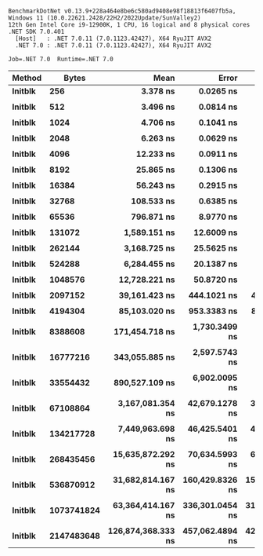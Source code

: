 ```

BenchmarkDotNet v0.13.9+228a464e8be6c580ad9408e98f18813f6407fb5a, Windows 11 (10.0.22621.2428/22H2/2022Update/SunValley2)
12th Gen Intel Core i9-12900K, 1 CPU, 16 logical and 8 physical cores
.NET SDK 7.0.401
  [Host]   : .NET 7.0.11 (7.0.1123.42427), X64 RyuJIT AVX2
  .NET 7.0 : .NET 7.0.11 (7.0.1123.42427), X64 RyuJIT AVX2

Job=.NET 7.0  Runtime=.NET 7.0  

```
| Method  | Bytes      | Mean               | Error           | StdDev          | Min                | Max                | Ratio |
|-------- |----------- |-------------------:|----------------:|----------------:|-------------------:|-------------------:|------:|
| **Initblk** | **256**        |           **3.378 ns** |       **0.0265 ns** |       **0.0248 ns** |           **3.341 ns** |           **3.424 ns** |  **1.00** |
|         |            |                    |                 |                 |                    |                    |       |
| **Initblk** | **512**        |           **3.496 ns** |       **0.0814 ns** |       **0.0722 ns** |           **3.372 ns** |           **3.641 ns** |  **1.00** |
|         |            |                    |                 |                 |                    |                    |       |
| **Initblk** | **1024**       |           **4.706 ns** |       **0.1041 ns** |       **0.0974 ns** |           **4.617 ns** |           **4.901 ns** |  **1.00** |
|         |            |                    |                 |                 |                    |                    |       |
| **Initblk** | **2048**       |           **6.263 ns** |       **0.0629 ns** |       **0.0589 ns** |           **6.181 ns** |           **6.396 ns** |  **1.00** |
|         |            |                    |                 |                 |                    |                    |       |
| **Initblk** | **4096**       |          **12.233 ns** |       **0.0911 ns** |       **0.0852 ns** |          **12.030 ns** |          **12.371 ns** |  **1.00** |
|         |            |                    |                 |                 |                    |                    |       |
| **Initblk** | **8192**       |          **25.865 ns** |       **0.1306 ns** |       **0.1090 ns** |          **25.668 ns** |          **26.005 ns** |  **1.00** |
|         |            |                    |                 |                 |                    |                    |       |
| **Initblk** | **16384**      |          **56.243 ns** |       **0.2915 ns** |       **0.2584 ns** |          **55.879 ns** |          **56.837 ns** |  **1.00** |
|         |            |                    |                 |                 |                    |                    |       |
| **Initblk** | **32768**      |         **108.533 ns** |       **0.6385 ns** |       **0.5660 ns** |         **107.672 ns** |         **109.293 ns** |  **1.00** |
|         |            |                    |                 |                 |                    |                    |       |
| **Initblk** | **65536**      |         **796.871 ns** |       **8.9770 ns** |       **7.4962 ns** |         **789.198 ns** |         **815.140 ns** |  **1.00** |
|         |            |                    |                 |                 |                    |                    |       |
| **Initblk** | **131072**     |       **1,589.151 ns** |      **12.6009 ns** |      **11.7869 ns** |       **1,571.066 ns** |       **1,600.481 ns** |  **1.00** |
|         |            |                    |                 |                 |                    |                    |       |
| **Initblk** | **262144**     |       **3,168.725 ns** |      **25.5625 ns** |      **23.9111 ns** |       **3,133.655 ns** |       **3,205.414 ns** |  **1.00** |
|         |            |                    |                 |                 |                    |                    |       |
| **Initblk** | **524288**     |       **6,284.455 ns** |      **20.1387 ns** |      **18.8377 ns** |       **6,258.190 ns** |       **6,329.661 ns** |  **1.00** |
|         |            |                    |                 |                 |                    |                    |       |
| **Initblk** | **1048576**    |      **12,728.221 ns** |      **50.8720 ns** |      **45.0967 ns** |      **12,658.844 ns** |      **12,804.495 ns** |  **1.00** |
|         |            |                    |                 |                 |                    |                    |       |
| **Initblk** | **2097152**    |      **39,161.423 ns** |     **444.1021 ns** |     **415.4134 ns** |      **38,505.377 ns** |      **39,920.410 ns** |  **1.00** |
|         |            |                    |                 |                 |                    |                    |       |
| **Initblk** | **4194304**    |      **85,103.020 ns** |     **953.3383 ns** |     **891.7532 ns** |      **83,873.645 ns** |      **87,175.549 ns** |  **1.00** |
|         |            |                    |                 |                 |                    |                    |       |
| **Initblk** | **8388608**    |     **171,454.718 ns** |   **1,730.3499 ns** |   **1,618.5703 ns** |     **167,906.177 ns** |     **173,344.116 ns** |  **1.00** |
|         |            |                    |                 |                 |                    |                    |       |
| **Initblk** | **16777216**   |     **343,055.885 ns** |   **2,597.5743 ns** |   **2,429.7726 ns** |     **339,684.033 ns** |     **347,051.221 ns** |  **1.00** |
|         |            |                    |                 |                 |                    |                    |       |
| **Initblk** | **33554432**   |     **890,527.109 ns** |   **6,902.0095 ns** |   **6,456.1440 ns** |     **876,237.207 ns** |     **901,556.250 ns** |  **1.00** |
|         |            |                    |                 |                 |                    |                    |       |
| **Initblk** | **67108864**   |   **3,167,081.354 ns** |  **42,679.1278 ns** |  **39,922.0826 ns** |   **3,110,086.328 ns** |   **3,217,845.703 ns** |  **1.00** |
|         |            |                    |                 |                 |                    |                    |       |
| **Initblk** | **134217728**  |   **7,449,963.698 ns** |  **46,425.5401 ns** |  **43,426.4790 ns** |   **7,385,831.250 ns** |   **7,514,615.625 ns** |  **1.00** |
|         |            |                    |                 |                 |                    |                    |       |
| **Initblk** | **268435456**  |  **15,635,872.292 ns** |  **70,634.5993 ns** |  **66,071.6480 ns** |  **15,517,021.875 ns** |  **15,748,621.875 ns** |  **1.00** |
|         |            |                    |                 |                 |                    |                    |       |
| **Initblk** | **536870912**  |  **31,682,814.167 ns** | **160,429.8326 ns** | **150,066.1649 ns** |  **31,471,606.250 ns** |  **31,977,756.250 ns** |  **1.00** |
|         |            |                    |                 |                 |                    |                    |       |
| **Initblk** | **1073741824** |  **63,364,414.167 ns** | **336,301.0454 ns** | **314,576.2065 ns** |  **62,896,387.500 ns** |  **63,864,925.000 ns** |  **1.00** |
|         |            |                    |                 |                 |                    |                    |       |
| **Initblk** | **2147483648** | **126,874,368.333 ns** | **457,062.4894 ns** | **427,536.5362 ns** | **126,099,775.000 ns** | **127,627,700.000 ns** |  **1.00** |
